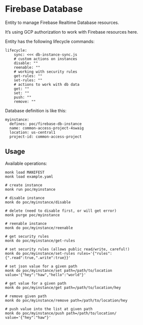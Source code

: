 # Firebase Database

Entity to manage Firebase Realtime Database resources.

It’s using GCP authorization to work with Firebase resources here.

Entity has the following lifecycle commands:

```
lifecycle:
    sync: <<< db-instance-sync.js
    # custom actions on instances
    disable: ""
    reenable: ""
    # working with security rules
    get-rules: ""
    set-rules: ""
    # actions to work with db data
    get: ""
    set: ""
    push: ""
    remove: ""
```

Database definition is like this:

```
myinstance:
  defines: poc/firebase-db-instance
  name: common-access-project-4swaig
  location: us-central1
  project-id: common-access-project
```

## Usage

Available operations:

```
monk load MANIFEST
monk load example.yaml

# create instance
monk run poc/myinstance

# disable instance
monk do poc/myinstance/disable

# delete (need to disable first, or will get error)
monk purge poc/myinstance

# reenable instance
monk do poc/myinstance/reenable

# get security rules
monk do poc/myinstance/get-rules

# set security rules (allows public read/write, careful!)
monk do poc/myinstance/set-rules rules='{"rules":{".read":true,".write":true}}'

# set json value for a given path
monk do poc/myinstance/set path=/path/to/location value='{"hey":"haw","hello":"world"}'

# get value for a given path
monk do poc/myinstance/get path=/path/to/location/hey

# remove given path
monk do poc/myinstance/remove path=/path/to/location/hey

# push value into the list at given path
monk do poc/myinstance/push path=/path/to/location/ value='{"hey":"haw"}'
```
